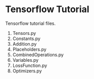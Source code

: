 # Tensorflow Tutorial
Tensorflow tutorial files.

1) Tensors.py
2) Constants.py
3) Addition.py
4) Placeholders.py
5) CombinedOperations.py
6) Variables.py
7) LossFunction.py
8) Optimizers.py
